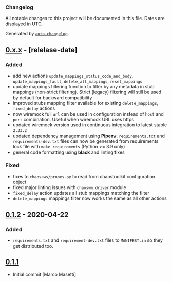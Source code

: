 ### Changelog

All notable changes to this project will be documented in this file. Dates are displayed in UTC.

Generated by [`auto-changelog`](https://github.com/CookPete/auto-changelog).


## [0.x.x][] - [relelase-date]

[0.x.x]: https://github.com/chaostoolkit-incubator/chaostoolkit-wiremock/compare/0.1.2...0.x.x

### Added

- add new actions `update_mappings_status_code_and_body`, `update_mappings_fault`, `delete_all_mappings`, `reset_mappings`
- update mappings filtering function to filter by any metadata in stub mappings (non-strict filtering). Strict (legacy) filtering will still be used by default for backward compatibility
- improved stubs mapping filter available for existing `delete_mappings`, `fixed_delay` actions
- now wiremock full `url` can be used in configuration instead of `host` and `port` combination. Useful when wiremock URL uses https
- updated wiremock version used in continuous integration to latest stable `2.33.2`
- updated dependency management using **Pipenv**. `requirements.txt` and `requirements-dev.txt` files can now be generated from requirements lock file with `make requirements` (Python >= 3.9 only)
- general code formatting using **black** and linting fixes

### Fixed

- fixes to `chaosaws/probes.py` to read from chaostoolkit configuration object
- fixed major linting issues with `chaoswm.driver` module
- `fixed_delay` action updates all stub mappings matching the filter
- `delete_mappings` mappings filter now works the same as all other actions


## [0.1.2][] - 2020-04-22

[0.1.2]: https://github.com/chaostoolkit-incubator/chaostoolkit-wiremock/compare/0.1.1...0.1.2

### Added

- `requirements.txt` and `requirement-dev.txt`  files to `MANIFEST.in` so they
  get distributed too.


## [0.1.1][]

[0.1.1]: https://github.com/chaostoolkit-incubator/chaostoolkit-wiremock/tree/0.1.1


- Initial commit [Marco Masetti]
